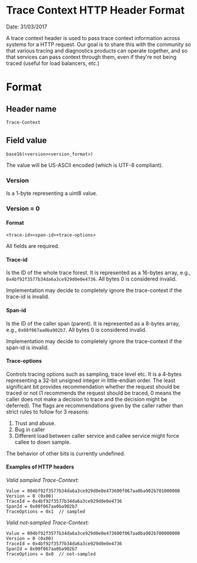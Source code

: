 # Trace Context HTTP Header Format

Date: 31/03/2017

A trace context header is used to pass trace context information across systems
for a HTTP request. Our goal is to share this with the community so that various
tracing and diagnostics products can operate together, and so that services can
pass context through them, even if they're not being traced (useful for load
balancers, etc.)

# Format

## Header name

`Trace-Context`

## Field value

`base16(<version><version_format>)`

The value will be US-ASCII encoded (which is UTF-8 compliant).

### Version

Is a 1-byte representing a uint8 value.

### Version = 0

#### Format

`<trace-id><span-id><trace-options>`

All fields are required.

#### Trace-id

Is the ID of the whole trace forest. It is represented as a 16-bytes array,
e.g., `0x4bf92f3577b34da6a3ce929d0e0e4736`. All bytes 0 is considered invalid.

Implementation may decide to completely ignore the trace-context if the trace-id
is invalid.

#### Span-id

Is the ID of the caller span (parent). It is represented as a 8-bytes array,
e.g., `0x00f067aa0ba902b7`. All bytes 0 is considered invalid.

Implementation may decide to completely ignore the trace-context if the span-id
is invalid.

#### Trace-options

Controls tracing options such as sampling, trace level etc. It is a 4-bytes
representing a 32-bit unsigned integer in little-endian order. The least
significant bit provides recommendation whether the request should be traced or
not (1 recommends the request should be traced, 0 means the caller does not make
a decision to trace and the decision might be deferred). The flags are
recommendations given by the caller rather than strict rules to follow for 3
reasons:

1.  Trust and abuse.
2.  Bug in caller
3.  Different load between caller service and callee service might force callee
    to down sample.

The behavior of other bits is currently undefined.

#### Examples of HTTP headers

*Valid sampled Trace-Context:*

```
Value = 004bf92f3577b34da6a3ce929d0e0e473600f067aa0ba902b701000000
Version = 0 (0x00)
TraceId = 0x4bf92f3577b34da6a3ce929d0e0e4736
SpanId = 0x00f067aa0ba902b7
TraceOptions = 0x1  // sampled
```

*Valid not-sampled Trace-Context:*

```
Value = 004bf92f3577b34da6a3ce929d0e0e473600f067aa0ba902b700000000
Version = 0 (0x00)
TraceId = 0x4bf92f3577b34da6a3ce929d0e0e4736
SpanId = 0x00f067aa0ba902b7
TraceOptions = 0x0  // not-sampled
```
